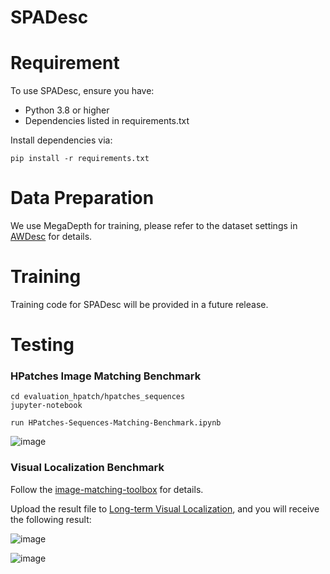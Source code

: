 # SPADesc

# Requirement
To use SPADesc, ensure you have:

* Python 3.8 or higher
*  Dependencies listed in requirements.txt

Install dependencies via:
```
pip install -r requirements.txt
```

# Data Preparation
We use MegaDepth for training, please refer to the dataset settings in [AWDesc](https://github.com/vignywang/AWDesc/tree/main) for details. 

# Training
Training code for SPADesc will be provided in a future release. 

# Testing

### HPatches Image Matching Benchmark

```
cd evaluation_hpatch/hpatches_sequences
jupyter-notebook

run HPatches-Sequences-Matching-Benchmark.ipynb
```
![image](https://github.com/user-attachments/assets/10a021d0-4986-4e5d-bb30-96e7b0af0041)


### Visual Localization Benchmark

Follow the [image-matching-toolbox](https://github.com/GrumpyZhou/image-matching-toolbox?tab=readme-ov-file) for details.

Upload the result file to [Long-term Visual Localization](https://www.visuallocalization.net/benchmark/), and you will receive the following result:

![image](https://github.com/user-attachments/assets/bffd2583-bab2-4704-b584-1a0e5d8591ad)


![image](https://github.com/user-attachments/assets/2c880661-4e2b-47ba-b561-f1f696dd926b)
